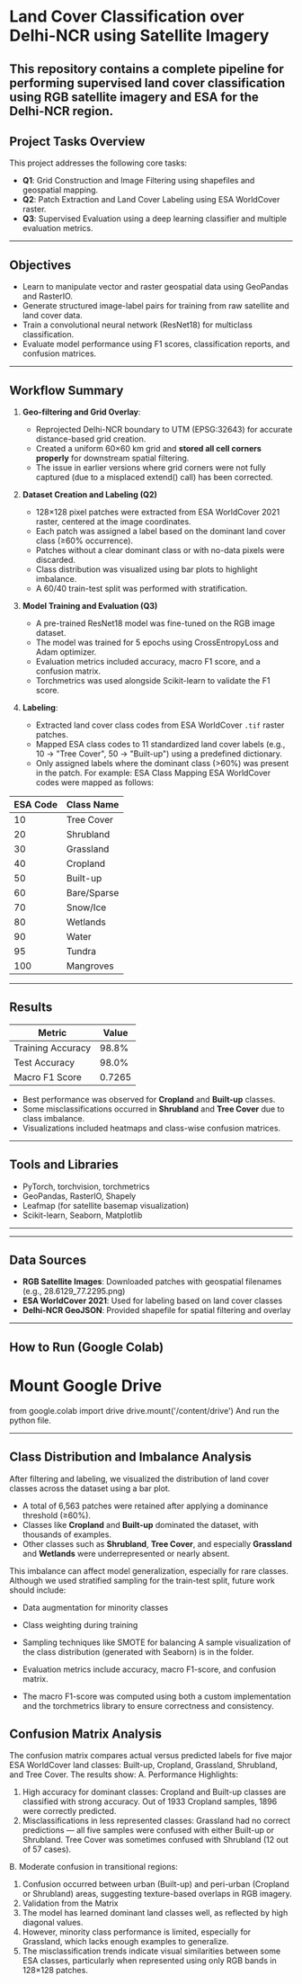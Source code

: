 # Land Cover Classification over Delhi-NCR using Satellite Imagery

This repository contains a complete pipeline for performing supervised land cover classification using RGB satellite imagery and ESA for the Delhi-NCR region. 
---

## Project Tasks Overview

This project addresses the following core tasks:

- **Q1**: Grid Construction and Image Filtering using shapefiles and geospatial mapping.
- **Q2**: Patch Extraction and Land Cover Labeling using ESA WorldCover raster.
- **Q3**: Supervised Evaluation using a deep learning classifier and multiple evaluation metrics.

---

## Objectives

- Learn to manipulate vector and raster geospatial data using GeoPandas and RasterIO.
- Generate structured image-label pairs for training from raw satellite and land cover data.
- Train a convolutional neural network (ResNet18) for multiclass classification.
- Evaluate model performance using F1 scores, classification reports, and confusion matrices.

---

## Workflow Summary

1. **Geo-filtering and Grid Overlay**:
   - Reprojected Delhi-NCR boundary to UTM (EPSG:32643) for accurate distance-based grid creation.
   - Created a uniform 60×60 km grid and **stored all cell corners properly** for downstream spatial filtering.
   - The issue in earlier versions where grid corners were not fully captured (due to a misplaced extend() call) has been corrected.

2. **Dataset Creation and Labeling (Q2)**  
   - 128×128 pixel patches were extracted from ESA WorldCover 2021 raster, centered at the image coordinates.
   - Each patch was assigned a label based on the dominant land cover class (≥60% occurrence).
   - Patches without a clear dominant class or with no-data pixels were discarded.
   - Class distribution was visualized using bar plots to highlight imbalance.
   - A 60/40 train-test split was performed with stratification.

3. **Model Training and Evaluation (Q3)**  
   - A pre-trained ResNet18 model was fine-tuned on the RGB image dataset.
   - The model was trained for 5 epochs using CrossEntropyLoss and Adam optimizer.
   - Evaluation metrics included accuracy, macro F1 score, and a confusion matrix.
   - Torchmetrics was used alongside Scikit-learn to validate the F1 score.

4. **Labeling**:
   - Extracted land cover class codes from ESA WorldCover `.tif` raster patches.
   - Mapped ESA class codes to 11 standardized land cover labels (e.g., 10 → "Tree Cover", 50 → "Built-up") using a predefined dictionary.
   - Only assigned labels where the dominant class (>60%) was present in the patch.
For example: ESA Class Mapping
ESA WorldCover codes were mapped as follows:

| ESA Code | Class Name     |
|----------|----------------|
| 10       | Tree Cover     |
| 20       | Shrubland      |
| 30       | Grassland      |
| 40       | Cropland       |
| 50       | Built-up       |
| 60       | Bare/Sparse    |
| 70       | Snow/Ice       |
| 80       | Wetlands       |
| 90       | Water          |
| 95       | Tundra         |
| 100      | Mangroves      |


---

## Results

| Metric              | Value      |
|---------------------|------------|
| Training Accuracy   | 98.8%      |
| Test Accuracy       | 98.0%      |
| Macro F1 Score      | 0.7265     |

- Best performance was observed for **Cropland** and **Built-up** classes.
- Some misclassifications occurred in **Shrubland** and **Tree Cover** due to class imbalance.
- Visualizations included heatmaps and class-wise confusion matrices.

---

## Tools and Libraries

- PyTorch, torchvision, torchmetrics
- GeoPandas, RasterIO, Shapely
- Leafmap (for satellite basemap visualization)
- Scikit-learn, Seaborn, Matplotlib

---

---

## Data Sources

- **RGB Satellite Images**: Downloaded patches with geospatial filenames (e.g., 28.6129_77.2295.png)
- **ESA WorldCover 2021**: Used for labeling based on land cover classes
- **Delhi-NCR GeoJSON**: Provided shapefile for spatial filtering and overlay

---

## How to Run (Google Colab)
# Mount Google Drive
from google.colab import drive
drive.mount('/content/drive')
And run the python file.

---

## Class Distribution and Imbalance Analysis

After filtering and labeling, we visualized the distribution of land cover classes across the dataset using a bar plot.

- A total of 6,563 patches were retained after applying a dominance threshold (≥60%).
- Classes like **Cropland** and **Built-up** dominated the dataset, with thousands of examples.
- Other classes such as **Shrubland**, **Tree Cover**, and especially **Grassland** and **Wetlands** were underrepresented or nearly absent.

This imbalance can affect model generalization, especially for rare classes. Although we used stratified sampling for the train-test split, future work should include:

- Data augmentation for minority classes
- Class weighting during training
- Sampling techniques like SMOTE for balancing
A sample visualization of the class distribution (generated with Seaborn) is in the folder.

- Evaluation metrics include accuracy, macro F1-score, and confusion matrix.
- The macro F1-score was computed using both a custom implementation and the torchmetrics library to ensure correctness and consistency.


## Confusion Matrix Analysis
The confusion matrix compares actual versus predicted labels for five major ESA WorldCover land classes: Built-up, Cropland, Grassland, Shrubland, and Tree Cover. 
The results show:
A. Performance Highlights:
1. High accuracy for dominant classes: Cropland and Built-up classes are classified with strong accuracy. Out of 1933 Cropland samples, 1896 were correctly predicted.
2. Misclassifications in less represented classes: Grassland had no correct predictions — all five samples were confused with either Built-up or Shrubland. Tree Cover was sometimes confused with Shrubland (12 out of 57 cases).

B. Moderate confusion in transitional regions:
1. Confusion occurred between urban (Built-up) and peri-urban (Cropland or Shrubland) areas, suggesting texture-based overlaps in RGB imagery.
2. Validation from the Matrix
3. The model has learned dominant land classes well, as reflected by high diagonal values.
4. However, minority class performance is limited, especially for Grassland, which lacks enough examples to generalize.
5. The misclassification trends indicate visual similarities between some ESA classes, particularly when represented using only RGB bands in 128×128 patches.
